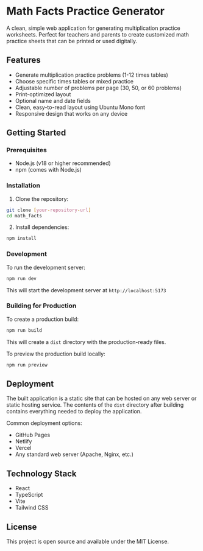 # Math Facts Practice Generator

A clean, simple web application for generating multiplication practice worksheets. Perfect for teachers and parents to create customized math practice sheets that can be printed or used digitally.

## Features

- Generate multiplication practice problems (1-12 times tables)
- Choose specific times tables or mixed practice
- Adjustable number of problems per page (30, 50, or 60 problems)
- Print-optimized layout
- Optional name and date fields
- Clean, easy-to-read layout using Ubuntu Mono font
- Responsive design that works on any device

## Getting Started

### Prerequisites

- Node.js (v18 or higher recommended)
- npm (comes with Node.js)

### Installation

1. Clone the repository:
```bash
git clone [your-repository-url]
cd math_facts
```

2. Install dependencies:
```bash
npm install
```

### Development

To run the development server:
```bash
npm run dev
```

This will start the development server at `http://localhost:5173`

### Building for Production

To create a production build:
```bash
npm run build
```

This will create a `dist` directory with the production-ready files.

To preview the production build locally:
```bash
npm run preview
```

## Deployment

The built application is a static site that can be hosted on any web server or static hosting service. The contents of the `dist` directory after building contains everything needed to deploy the application.

Common deployment options:
- GitHub Pages
- Netlify
- Vercel
- Any standard web server (Apache, Nginx, etc.)

## Technology Stack

- React
- TypeScript
- Vite
- Tailwind CSS

## License

This project is open source and available under the MIT License.
